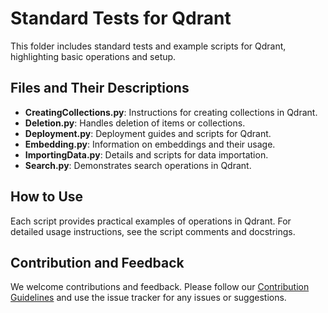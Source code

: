 # Standard Tests for Qdrant

This folder includes standard tests and example scripts for Qdrant, highlighting basic operations and setup.

## Files and Their Descriptions

- **CreatingCollections.py**: Instructions for creating collections in Qdrant.
- **Deletion.py**: Handles deletion of items or collections.
- **Deployment.py**: Deployment guides and scripts for Qdrant.
- **Embedding.py**: Information on embeddings and their usage.
- **ImportingData.py**: Details and scripts for data importation.
- **Search.py**: Demonstrates search operations in Qdrant.

## How to Use

Each script provides practical examples of operations in Qdrant. For detailed usage instructions, see the script comments and docstrings.

## Contribution and Feedback

We welcome contributions and feedback. Please follow our [Contribution Guidelines](../../CONTRIBUTING.md) and use the issue tracker for any issues or suggestions.
